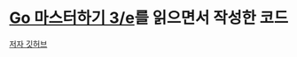 # [Go 마스터하기 3/e](http://www.acornpub.co.kr/book/mastering-go-3e)를 읽으면서 작성한 코드

[저자 깃허브](https://github.com/mactsouk)

